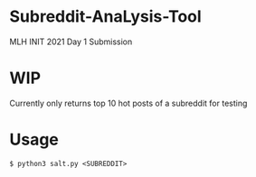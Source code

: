 # Subreddit-AnaLysis-Tool
MLH INIT 2021 Day 1 Submission

# WIP

Currently only returns top 10 hot posts of a subreddit for testing

# Usage

```
$ python3 salt.py <SUBREDDIT>
```
